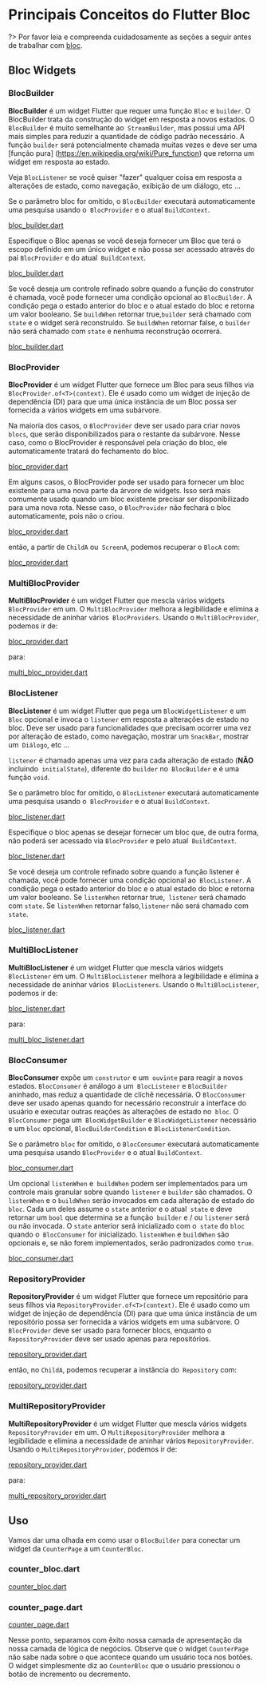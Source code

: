 # Principais Conceitos do Flutter Bloc

?> Por favor leia e compreenda cuidadosamente as seções a seguir antes de trabalhar com [bloc](https://pub.dev/packages/flutter_bloc).

## Bloc Widgets

### BlocBuilder

**BlocBuilder** é um widget Flutter que requer uma função `Bloc` e `builder`. O BlocBuilder trata da construção do widget em resposta a novos estados. O `BlocBuilder` é muito semelhante ao` StreamBuilder`, mas possui uma API mais simples para reduzir a quantidade de código padrão necessário. A função `builder` será potencialmente chamada muitas vezes e deve ser uma [função pura] (https://en.wikipedia.org/wiki/Pure_function) que retorna um widget em resposta ao estado.

Veja `BlocListener` se você quiser "fazer" qualquer coisa em resposta a alterações de estado, como navegação, exibição de um diálogo, etc ...

Se o parâmetro bloc for omitido, o `BlocBuilder` executará automaticamente uma pesquisa usando o` BlocProvider` e o atual `BuildContext`.

[bloc_builder.dart](../_snippets/flutter_bloc_core_concepts/bloc_builder.dart.md ':include')

Especifique o Bloc apenas se você deseja fornecer um Bloc que terá o escopo definido em um único widget e não possa ser acessado através do pai `BlocProvider` e do atual` BuildContext`.

[bloc_builder.dart](../_snippets/flutter_bloc_core_concepts/bloc_builder_explicit_bloc.dart.md ':include')

Se você deseja um controle refinado sobre quando a função do construtor é chamada, você pode fornecer uma condição opcional ao `BlocBuilder`. A condição pega o estado anterior do bloc e o atual estado do bloc e retorna um valor booleano. Se `buildWhen` retornar true,`builder` será chamado com `state` e o widget será reconstruído. Se `buildWhen` retornar false, o `builder` não será chamado com `state` e nenhuma reconstrução ocorrerá.

[bloc_builder.dart](../_snippets/flutter_bloc_core_concepts/bloc_builder_condition.dart.md ':include')

### BlocProvider

**BlocProvider** é um widget Flutter que fornece um Bloc para seus filhos via `BlocProvider.of<T>(context)`. Ele é usado como um widget de injeção de dependência (DI) para que uma única instância de um Bloc possa ser fornecida a vários widgets em uma subárvore.

Na maioria dos casos, o `BlocProvider` deve ser usado para criar novos `blocs`, que serão disponibilizados para o restante da subárvore. Nesse caso, como o BlocProvider é responsável pela criação do bloc, ele automaticamente tratará do fechamento do bloc.

[bloc_provider.dart](../_snippets/flutter_bloc_core_concepts/bloc_provider.dart.md ':include')

Em alguns casos, o BlocProvider pode ser usado para fornecer um bloc existente para uma nova parte da árvore de widgets. Isso será mais comumente usado quando um bloc existente precisar ser disponibilizado para uma nova rota. Nesse caso, o `BlocProvider` não fechará o bloc automaticamente, pois não o criou.

[bloc_provider.dart](../_snippets/flutter_bloc_core_concepts/bloc_provider_value.dart.md ':include')

então, a partir de `ChildA` ou` ScreenA`, podemos recuperar o `BlocA` com:

[bloc_provider.dart](../_snippets/flutter_bloc_core_concepts/bloc_provider_lookup.dart.md ':include')

### MultiBlocProvider

**MultiBlocProvider** é um widget Flutter que mescla vários widgets `BlocProvider` em um.
O `MultiBlocProvider` melhora a legibilidade e elimina a necessidade de aninhar vários` BlocProviders`.
Usando o `MultiBlocProvider`, podemos ir de:

[bloc_provider.dart](../_snippets/flutter_bloc_core_concepts/nested_bloc_provider.dart.md ':include')

para:

[multi_bloc_provider.dart](../_snippets/flutter_bloc_core_concepts/multi_bloc_provider.dart.md ':include')

### BlocListener

**BlocListener** é um widget Flutter que pega um `BlocWidgetListener` e um `Bloc` opcional e invoca o `listener` em resposta a alterações de estado no bloc. Deve ser usado para funcionalidades que precisam ocorrer uma vez por alteração de estado, como navegação, mostrar um `SnackBar`, mostrar um` Diálogo`, etc ...

`listener` é chamado apenas uma vez para cada alteração de estado (**NÃO** incluindo` initialState`), diferente do `builder` no` BlocBuilder` e é uma função `void`.

Se o parâmetro bloc for omitido, o `BlocListener` executará automaticamente uma pesquisa usando o` BlocProvider` e o atual `BuildContext`.

[bloc_listener.dart](../_snippets/flutter_bloc_core_concepts/bloc_listener.dart.md ':include')

Especifique o bloc apenas se desejar fornecer um bloc que, de outra forma, não poderá ser acessado via `BlocProvider` e pelo atual` BuildContext`.

[bloc_listener.dart](../_snippets/flutter_bloc_core_concepts/bloc_listener_explicit_bloc.dart.md ':include')

Se você deseja um controle refinado sobre quando a função listener é chamada, você pode fornecer uma condição opcional ao` BlocListener`. A condição pega o estado anterior do bloc e o atual estado do bloc e retorna um valor booleano. Se `listenWhen` retornar true,` listener` será chamado com `state`. Se `listenWhen` retornar falso,`listener` não será chamado com `state`.

[bloc_listener.dart](../_snippets/flutter_bloc_core_concepts/bloc_listener_condition.dart.md ':include')

### MultiBlocListener

**MultiBlocListener** é um widget Flutter que mescla vários widgets `BlocListener` em um.
O `MultiBlocListener` melhora a legibilidade e elimina a necessidade de aninhar vários` BlocListeners`.
Usando o `MultiBlocListener`, podemos ir de:

[bloc_listener.dart](../_snippets/flutter_bloc_core_concepts/nested_bloc_listener.dart.md ':include')

para:

[multi_bloc_listener.dart](../_snippets/flutter_bloc_core_concepts/multi_bloc_listener.dart.md ':include')

### BlocConsumer

**BlocConsumer** expõe um `construtor` e um` ouvinte` para reagir a novos estados. `BlocConsumer` é análogo a um` BlocListener` e `BlocBuilder` aninhado, mas reduz a quantidade de clichê necessária. O `BlocConsumer` deve ser usado apenas quando for necessário reconstruir a interface do usuário e executar outras reações às alterações de estado no` bloc`. O `BlocConsumer` pega um` BlocWidgetBuilder` e `BlocWidgetListener` necessário e um `bloc` opcional, `BlocBuilderCondition` e `BlocListenerCondition`.

Se o parâmetro `bloc` for omitido, o `BlocConsumer` executará automaticamente uma pesquisa usando
`BlocProvider` e o atual `BuildContext`.

[bloc_consumer.dart](../_snippets/flutter_bloc_core_concepts/bloc_consumer.dart.md ':include')

Um opcional `listenWhen` e` buildWhen` podem ser implementados para um controle mais granular sobre quando `listener` e `builder` são chamados. O `listenWhen` e o `buildWhen` serão invocados em cada alteração de estado do `bloc`. Cada um deles assume o `state` anterior e o atual` state` e deve retornar um `bool` que determina se a função` builder` e / ou `listener` será ou não invocada. O `state` anterior será inicializado com o` state` do `bloc` quando o` BlocConsumer` for inicializado. `listenWhen` e `buildWhen` são opcionais e, se não forem implementados, serão padronizados como `true`.

[bloc_consumer.dart](../_snippets/flutter_bloc_core_concepts/bloc_consumer_condition.dart.md ':include')

### RepositoryProvider

**RepositoryProvider** é um widget Flutter que fornece um repositório para seus filhos via `RepositoryProvider.of<T>(context)`. Ele é usado como um widget de injeção de dependência (DI) para que uma única instância de um repositório possa ser fornecida a vários widgets em uma subárvore. O `BlocProvider` deve ser usado para fornecer blocs, enquanto o` RepositoryProvider` deve ser usado apenas para repositórios.

[repository_provider.dart](../_snippets/flutter_bloc_core_concepts/repository_provider.dart.md ':include')

então, no `ChildA`, podemos recuperar a instância do` Repository` com:

[repository_provider.dart](../_snippets/flutter_bloc_core_concepts/repository_provider_lookup.dart.md ':include')

### MultiRepositoryProvider

**MultiRepositoryProvider** é um widget Flutter que mescla vários widgets `RepositoryProvider` em um.
O `MultiRepositoryProvider` melhora a legibilidade e elimina a necessidade de aninhar vários `RepositoryProvider`.
Usando o `MultiRepositoryProvider`, podemos ir de:

[repository_provider.dart](../_snippets/flutter_bloc_core_concepts/nested_repository_provider.dart.md ':include')

para:

[multi_repository_provider.dart](../_snippets/flutter_bloc_core_concepts/multi_repository_provider.dart.md ':include')

## Uso

Vamos dar uma olhada em como usar o `BlocBuilder` para conectar um widget da `CounterPage` a um `CounterBloc`.

### counter_bloc.dart

[counter_bloc.dart](../_snippets/flutter_bloc_core_concepts/counter_bloc.dart.md ':include')

### counter_page.dart

[counter_page.dart](../_snippets/flutter_bloc_core_concepts/counter_page.dart.md ':include')

Nesse ponto, separamos com êxito nossa camada de apresentação da nossa camada de lógica de negócios. Observe que o widget `CounterPage` não sabe nada sobre o que acontece quando um usuário toca nos botões. O widget simplesmente diz ao `CounterBloc` que o usuário pressionou o botão de incremento ou decremento.
